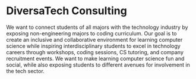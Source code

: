 # DiversaTech Consulting
We want to connect students of all majors with the technology industry by exposing non-engineering majors to coding curriculum. Our goal is to create an inclusive and collaborative environment for learning computer science while inspiring interdisciplinary students to excel in technology careers through workshops, coding sessions, CS tutoring, and company recruitment events. We want to make learning computer science fun and social, while also exposing students to different avenues for involvement in the tech sector.
